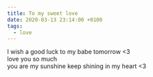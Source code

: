 ```yaml
---
title: To my sweet love
date: 2020-03-13 23:14:00 +0100
tags:
  - love
---
```


I wish a good luck to my babe tomorrow &lt;3&nbsp;<br>love you so much&nbsp;<br>you are my sunshine keep shining in my heart &lt;3&nbsp;<br>&nbsp;